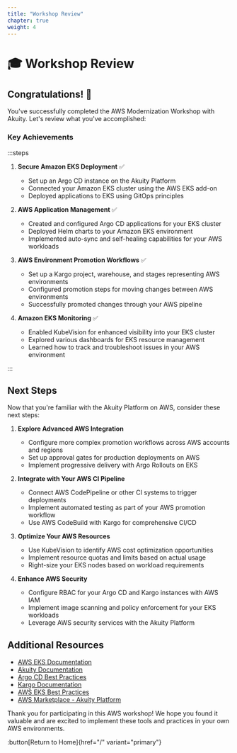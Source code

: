```yaml
---
title: "Workshop Review"
chapter: true
weight: 4
---
```


# 🎓 Workshop Review

## Congratulations! 🎉

You've successfully completed the AWS Modernization Workshop with Akuity. Let's review what you've accomplished:

### Key Achievements

:::steps

1. **Secure Amazon EKS Deployment** ✅
   - Set up an Argo CD instance on the Akuity Platform
   - Connected your Amazon EKS cluster using the AWS EKS add-on
   - Deployed applications to EKS using GitOps principles

2. **AWS Application Management** ✅
   - Created and configured Argo CD applications for your EKS cluster
   - Deployed Helm charts to your Amazon EKS environment
   - Implemented auto-sync and self-healing capabilities for your AWS workloads

3. **AWS Environment Promotion Workflows** ✅
   - Set up a Kargo project, warehouse, and stages representing AWS environments
   - Configured promotion steps for moving changes between AWS environments
   - Successfully promoted changes through your AWS pipeline

4. **Amazon EKS Monitoring** ✅
   - Enabled KubeVision for enhanced visibility into your EKS cluster
   - Explored various dashboards for EKS resource management
   - Learned how to track and troubleshoot issues in your AWS environment

:::

## Next Steps

Now that you're familiar with the Akuity Platform on AWS, consider these next steps:

1. **Explore Advanced AWS Integration**
   - Configure more complex promotion workflows across AWS accounts and regions
   - Set up approval gates for production deployments on AWS
   - Implement progressive delivery with Argo Rollouts on EKS

2. **Integrate with Your AWS CI Pipeline**
   - Connect AWS CodePipeline or other CI systems to trigger deployments
   - Implement automated testing as part of your AWS promotion workflow
   - Use AWS CodeBuild with Kargo for comprehensive CI/CD

3. **Optimize Your AWS Resources**
   - Use KubeVision to identify AWS cost optimization opportunities
   - Implement resource quotas and limits based on actual usage
   - Right-size your EKS nodes based on workload requirements

4. **Enhance AWS Security**
   - Configure RBAC for your Argo CD and Kargo instances with AWS IAM
   - Implement image scanning and policy enforcement for your EKS workloads
   - Leverage AWS security services with the Akuity Platform

## Additional Resources

- [AWS EKS Documentation](https://docs.aws.amazon.com/eks/)
- [Akuity Documentation](https://docs.akuity.io)
- [Argo CD Best Practices](https://argo-cd.readthedocs.io/en/stable/user-guide/best_practices/)
- [Kargo Documentation](https://docs.kargo.io)
- [AWS EKS Best Practices](https://aws.github.io/aws-eks-best-practices/)
- [AWS Marketplace - Akuity Platform](https://aws.amazon.com/marketplace/search/results?searchTerms=akuity)

Thank you for participating in this AWS workshop! We hope you found it valuable and are excited to implement these tools and practices in your own AWS environments.

:button[Return to Home]{href="/" variant="primary"}
